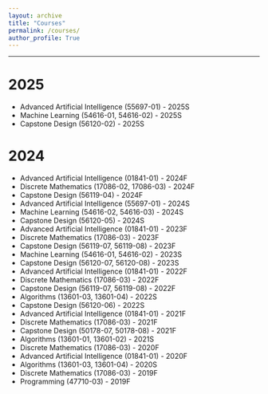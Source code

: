 ```yaml
---
layout: archive
title: "Courses"
permalink: /courses/
author_profile: True
---
```


-----
# 2025
* Advanced Artificial Intelligence (55697-01) - 2025S
* Machine Learning (54616-01, 54616-02) - 2025S
* Capstone Design (56120-02) - 2025S

# 2024
* Advanced Artificial Intelligence (01841-01) - 2024F
* Discrete Mathematics (17086-02, 17086-03) - 2024F
* Capstone Design (56119-04) - 2024F   
* Advanced Artificial Intelligence (55697-01) - 2024S
* Machine Learning (54616-02, 54616-03) - 2024S   
* Capstone Design (56120-05) - 2024S
* Advanced Artificial Intelligence (01841-01) - 2023F
* Discrete Mathematics (17086-03) - 2023F
* Capstone Design (56119-07, 56119-08) - 2023F   
* Machine Learning (54616-01, 54616-02) - 2023S   
* Capstone Design (56120-07, 56120-08) - 2023S
* Advanced Artificial Intelligence (01841-01) - 2022F
* Discrete Mathematics (17086-03) - 2022F
* Capstone Design (56119-07, 56119-08) - 2022F   
* Algorithms (13601-03, 13601-04) - 2022S
* Capstone Design (56120-06) - 2022S
* Advanced Artificial Intelligence (01841-01) - 2021F
* Discrete Mathematics (17086-03) - 2021F
* Capstone Design (50178-07, 50178-08) - 2021F   
* Algorithms (13601-01, 13601-02) - 2021S
* Discrete Mathematics (17086-03) - 2020F
* Advanced Artificial Intelligence (01841-01) - 2020F
* Algorithms (13601-03, 13601-04) - 2020S
* Discrete Mathematics (17086-03) - 2019F   
* Programming (47710-03) - 2019F

